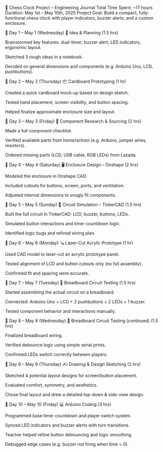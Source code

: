 🧾 Chess Clock Project – Engineering Journal
Total Time Spent: ~17 hours
Duration: May 1st – May 10th, 2025
Project Goal: Build a compact, fully-functional chess clock with player indicators, buzzer alerts, and a custom enclosure.

📅 Day 1 – May 1 (Wednesday)
🧠 Idea & Planning (1.5 hrs)

Brainstormed key features: dual-timer, buzzer alert, LED indicators, ergonomic layout.

Sketched 3 rough ideas in a notebook.

Decided on general dimensions and components (e.g. Arduino Uno, LCD, pushbuttons).

📅 Day 2 – May 2 (Thursday)
📦 Cardboard Prototyping (1 hr)

Created a quick cardboard mock-up based on design sketch.

Tested hand placement, screen visibility, and button spacing.

Helped finalize approximate enclosure size and layout.

📅 Day 3 – May 3 (Friday)
🔌 Component Research & Sourcing (2 hrs)

Made a full component checklist.

Verified available parts from home/school (e.g. Arduino, jumper wires, resistors).

Ordered missing parts (LCD, USB cable, RGB LEDs) from Lazada.

📅 Day 4 – May 4 (Saturday)
🖥️ Enclosure Design – Onshape (2 hrs)

Modeled the enclosure in Onshape CAD.

Included cutouts for buttons, screen, ports, and ventilation.

Adjusted internal dimensions to snugly fit components.

📅 Day 5 – May 5 (Sunday)
🧪 Circuit Simulation – TinkerCAD (1.5 hrs)

Built the full circuit in TinkerCAD: LCD, buzzer, buttons, LEDs.

Simulated button interactions and timer countdown logic.

Identified logic bugs and refined wiring plan.

📅 Day 6 – May 6 (Monday)
🪚 Laser-Cut Acrylic Prototype (1 hr)

Used CAD model to laser-cut an acrylic prototype panel.

Tested alignment of LCD and button cutouts only (no full assembly).

Confirmed fit and spacing were accurate.

📅 Day 7 – May 7 (Tuesday)
🔧 Breadboard Circuit Testing (1.5 hrs)

Started assembling the actual circuit on a breadboard.

Connected: Arduino Uno + LCD + 2 pushbuttons + 2 LEDs + 1 buzzer.

Tested component behavior and interactions manually.

📅 Day 8 – May 8 (Wednesday)
🔧 Breadboard Circuit Testing (continued) (1.5 hrs)

Finalized breadboard wiring.

Verified debounce logic using simple serial prints.

Confirmed LEDs switch correctly between players.

📅 Day 9 – May 9 (Thursday)
✍️ Drawing & Design Sketching (2 hrs)

Sketched 4 potential layout designs for screen/button placement.

Evaluated comfort, symmetry, and aesthetics.

Chose final layout and drew a detailed top-down & side-view design.

📅 Day 10 – May 10 (Friday)
💻 Arduino Coding (3 hrs)

Programmed base timer countdown and player switch system.

Synced LED indicators and buzzer alerts with turn transitions.

Teacher helped refine button debouncing and logic smoothing.

Debugged edge cases (e.g. buzzer not firing when time = 0).

